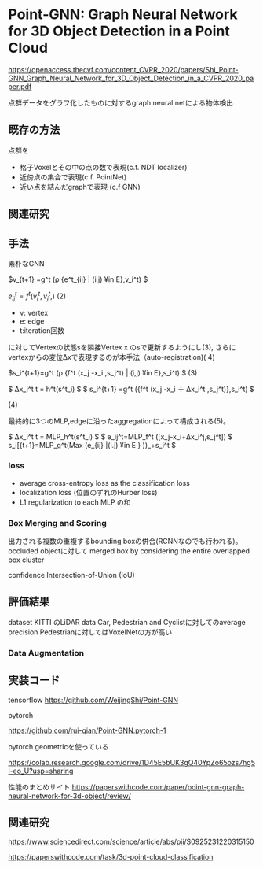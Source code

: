 # Point-GNN: Graph Neural Network for 3D Object Detection in a Point Cloud
https://openaccess.thecvf.com/content_CVPR_2020/papers/Shi_Point-GNN_Graph_Neural_Network_for_3D_Object_Detection_in_a_CVPR_2020_paper.pdf

点群データをグラフ化したものに対するgraph neural netによる物体検出

## 既存の方法
点群を
- 格子Voxelとその中の点の数で表現(c.f. NDT localizer)
- 近傍点の集合で表現(c.f. PointNet)
- 近い点を結んだgraphで表現 (c.f GNN)

## 関連研究

## 手法
素朴なGNN

$v_{t+1} =g^t (ρ {e^t_{ij} | (i,j) ¥in E},v_i^t)  $

$e^t_{ij} =f^t (v_i^t,v_j^t,)$
(2)

 - v: vertex
 - e: edge
 - t:iteration回数

に対してVertexの状態sを隣接Vertex x のsで更新するようにし(3), さらにvertexからの変位Δxで表現するのが本手法（auto-registration)( 4)

$s_i^{t+1}=g^t (ρ {f^t (x_j -x_i ,s_j^t) | (i,j) ¥in E},s_i^t) $ (3)

$ ∆x_i^t t = h^t(s^t_i) $
$ s_i^{t+1} =g^t ({f^t (x_j -x_i ＋ Δx_i^t ,s_j^t)},s_i^t) $ 

(4)

最終的に3つのMLP,edgeに沿ったaggregationによって構成される(5)。

$ ∆x_i^t t = MLP_h^t(s^t_i) $
$ e_ij^t=MLP_f^t ([x_j-x_i+Δx_i^j,s_j^t])
$ s_i[{t+1}=MLP_g^t(Max (e_{ij} |(i.j) ¥in E } ))_+s_i^t $

### loss
- average cross-entropy loss as the classification loss
- localization loss (位置のずれのHurber loss)
- L1 regularization to each MLP
の和

### Box Merging and Scoring
出力される複数の重複するbounding boxの併合(RCNNなのでも行われる)。occluded objectに対して
merged box by considering the entire overlapped box cluster

confidence Intersection-of-Union (IoU)

## 評価結果
dataset KITTI のLiDAR data
Car, Pedestrian and Cyclistに対してのaverage precision Pedestrianに対してはVoxelNetの方が高い
 
### Data Augmentation

## 実装コード
tensorflow
https://github.com/WeijingShi/Point-GNN

pytorch

https://github.com/rui-qian/Point-GNN.pytorch-1

pytorch geometricを使っている

https://colab.research.google.com/drive/1D45E5bUK3gQ40YpZo65ozs7hg5l-eo_U?usp=sharing

性能のまとめサイト
https://paperswithcode.com/paper/point-gnn-graph-neural-network-for-3d-object/review/

## 関連研究
https://www.sciencedirect.com/science/article/abs/pii/S0925231220315150

https://paperswithcode.com/task/3d-point-cloud-classification


